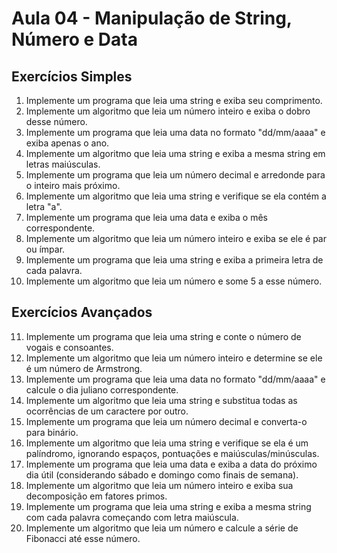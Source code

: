 # Aula 04 - Manipulação de String, Número e Data

## Exercícios Simples

1. Implemente um programa que leia uma string e exiba seu comprimento.
2. Implemente um algoritmo que leia um número inteiro e exiba o dobro desse número.
3. Implemente um programa que leia uma data no formato "dd/mm/aaaa" e exiba apenas o ano.
4. Implemente um algoritmo que leia uma string e exiba a mesma string em letras maiúsculas.
5. Implemente um programa que leia um número decimal e arredonde para o inteiro mais próximo.
6. Implemente um algoritmo que leia uma string e verifique se ela contém a letra "a".
7. Implemente um programa que leia uma data e exiba o mês correspondente.
8. Implemente um algoritmo que leia um número inteiro e exiba se ele é par ou ímpar.
9. Implemente um programa que leia uma string e exiba a primeira letra de cada palavra.
10. Implemente um algoritmo que leia um número e some 5 a esse número.

## Exercícios Avançados

11. Implemente um programa que leia uma string e conte o número de vogais e consoantes.
12. Implemente um algoritmo que leia um número inteiro e determine se ele é um número de Armstrong.
13. Implemente um programa que leia uma data no formato "dd/mm/aaaa" e calcule o dia juliano correspondente.
14. Implemente um algoritmo que leia uma string e substitua todas as ocorrências de um caractere por outro.
15. Implemente um programa que leia um número decimal e converta-o para binário.
16. Implemente um algoritmo que leia uma string e verifique se ela é um palíndromo, ignorando espaços, pontuações e maiúsculas/minúsculas.
17. Implemente um programa que leia uma data e exiba a data do próximo dia útil (considerando sábado e domingo como finais de semana).
18. Implemente um algoritmo que leia um número inteiro e exiba sua decomposição em fatores primos.
19. Implemente um programa que leia uma string e exiba a mesma string com cada palavra começando com letra maiúscula.
20. Implemente um algoritmo que leia um número e calcule a série de Fibonacci até esse número.
